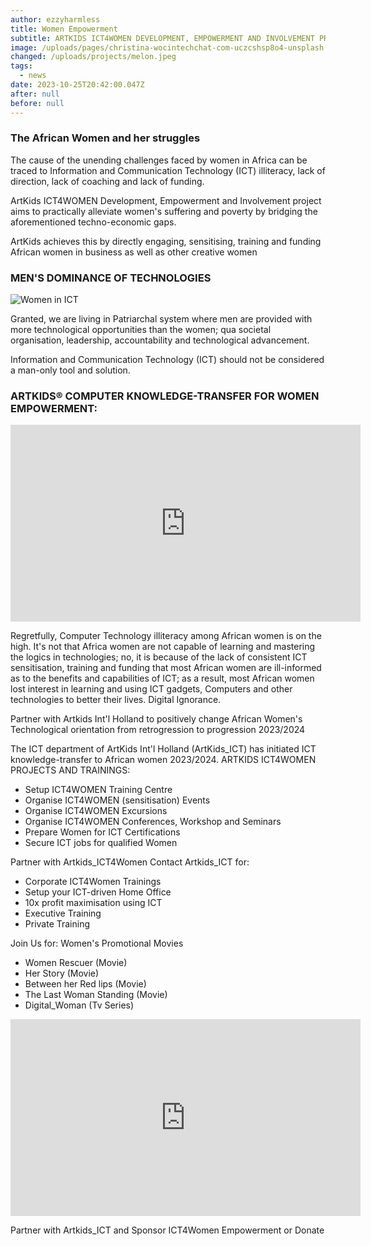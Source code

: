 ```yaml
---
author: ezzyharmless
title: Women Empowerment
subtitle: ARTKIDS ICT4WOMEN DEVELOPMENT, EMPOWERMENT AND INVOLVEMENT PROJECT 2023/24
image: /uploads/pages/christina-wocintechchat-com-uczcshsp8o4-unsplash.jpg
changed: /uploads/projects/melon.jpeg
tags:
  - news
date: 2023-10-25T20:42:00.047Z
after: null
before: null
---
```

### The African Women and her struggles
The cause of the  unending challenges faced by women in Africa can be traced to Information and Communication Technology (ICT) illiteracy, lack of direction, lack of coaching and lack of funding.

ArtKids ICT4WOMEN Development, Empowerment and Involvement project aims to practically alleviate women's suffering and poverty by bridging the aforementioned techno-economic gaps.

ArtKids achieves this by directly engaging, sensitising, training and funding African women in business as well as other creative women

### MEN'S DOMINANCE OF TECHNOLOGIES


![Women in ICT](https://techbuild.africa/wp-content/uploads/2023/03/5e8cb00702bf6334c4ec8176_man-people-woman-laptop-3894378-min_33_1_70.jpg)

Granted, we are living in Patriarchal system where men are provided with more technological opportunities than the women; qua societal organisation, leadership, accountability and technological advancement.

Information and Communication Technology (ICT) should not be considered a man-only tool and solution.

### ARTKIDS® COMPUTER KNOWLEDGE-TRANSFER FOR WOMEN EMPOWERMENT:

<iframe width="560" height="315" src="https://www.youtube.com/embed/qcMTy6ie3z4?si=KRD5F6tuFui7UV5N" title="YouTube video player" frameborder="0" allow="accelerometer; autoplay; clipboard-write; encrypted-media; gyroscope; picture-in-picture; web-share" allowfullscreen></iframe>

Regretfully, Computer Technology illiteracy among African women is on the high. It's not that Africa women are not capable of learning and mastering the logics in technologies; no, it is because of the lack of consistent ICT sensitisation, training and funding that most African women are ill-informed as to the benefits and capabilities of ICT; as a result, most African women lost interest in learning and using ICT gadgets, Computers and other technologies to better their lives. Digital Ignorance.

Partner with Artkids Int'l Holland to positively change African Women's Technological orientation from retrogression to progression 2023/2024

The ICT department of ArtKids Int'l Holland (ArtKids_ICT) has initiated ICT knowledge-transfer to African women 2023/2024.
ARTKIDS ICT4WOMEN PROJECTS AND TRAININGS:
* Setup ICT4WOMEN Training Centre
* Organise ICT4WOMEN (sensitisation) Events
* Organise ICT4WOMEN Excursions
* Organise ICT4WOMEN Conferences, Workshop and Seminars
* Prepare Women for ICT Certifications
* Secure ICT jobs for qualified Women

Partner with Artkids_ICT4Women
Contact Artkids_ICT for:
* Corporate ICT4Women Trainings
* Setup your ICT-driven Home Office
* 10x profit maximisation using ICT
* Executive Training
* Private Training

Join Us for: Women's Promotional Movies
* Women Rescuer (Movie)
* Her Story (Movie)
* Between her Red lips (Movie)
* The Last Woman Standing (Movie)
* Digital_Woman (Tv Series)

<iframe width="560" height="315" src="https://www.youtube.com/embed/IJ2avZjjmd4?si=NlHh7cAEYK3QBuYP" title="YouTube video player" frameborder="0" allow="accelerometer; autoplay; clipboard-write; encrypted-media; gyroscope; picture-in-picture; web-share" allowfullscreen></iframe>

Partner with Artkids_ICT
and Sponsor ICT4Women Empowerment
or Donate